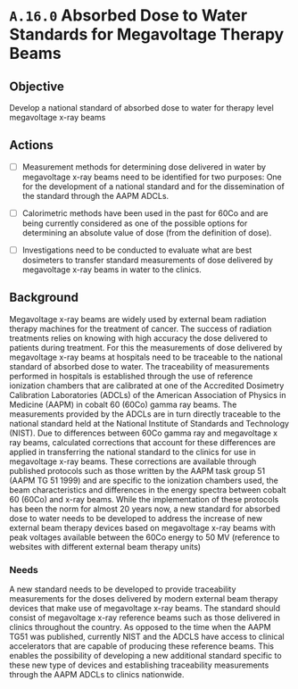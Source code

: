 # `A.16.0` Absorbed Dose to Water Standards for Megavoltage Therapy Beams

## Objective

Develop a national standard of absorbed dose to water for therapy level
megavoltage x-ray beams

## Actions

- [ ] Measurement methods for determining dose delivered in water by megavoltage
  x-ray beams need to be identified for two purposes: One for the development of
  a national standard and for the dissemination of the standard through the AAPM
  ADCLs.

- [ ] Calorimetric methods have been used in the past for 60Co and are being
  currently considered as one of the possible options for determining an
  absolute value of dose (from the definition of dose).

- [ ] Investigations need to be conducted to evaluate what are best dosimeters
  to transfer standard measurements of dose delivered by megavoltage x-ray beams
  in water to the clinics.

## Background

Megavoltage x-ray beams are widely used by external beam radiation therapy
machines for the treatment of cancer. The success of radiation treatments relies
on knowing with high accuracy the dose delivered to patients during treatment.
For this the measurements of dose delivered by megavoltage x-ray beams at
hospitals need to be traceable to the national standard of absorbed dose to
water. The traceability of measurements performed in hospitals is established
through the use of reference ionization chambers that are calibrated at one of
the Accredited Dosimetry Calibration Laboratories (ADCLs) of the American
Association of Physics in Medicine (AAPM) in cobalt 60 (60Co) gamma ray beams.
The measurements provided by the ADCLs are in turn directly traceable to the
national standard held at the National Institute of Standards and Technology
(NIST). Due to differences between 60Co gamma ray and megavoltage x ray beams,
calculated corrections that account for these differences are applied in
transferring the national standard to the clinics for use in megavoltage x-ray
beams. These corrections are available through published protocols such as those
written by the AAPM task group 51 (AAPM TG 51 1999) and are specific to the
ionization chambers used, the beam characteristics and differences in the energy
spectra between cobalt 60 (60Co) and x-ray beams. While the implementation of
these protocols has been the norm for almost 20 years now, a new standard for
absorbed dose to water needs to be developed to address the increase of new
external beam therapy devices based on megavoltage x-ray beams with peak
voltages available between the 60Co energy to 50 MV (reference to websites with
different external beam therapy units)

### Needs

A new standard needs to be developed to provide traceability measurements for
the doses delivered by modern external beam therapy devices that make use of
megavoltage x-ray beams. The standard should consist of megavoltage x-ray
reference beams such as those delivered in clinics throughout the country. As
opposed to the time when the AAPM TG51 was published, currently NIST and the
ADCLS have access to clinical accelerators that are capable of producing these
reference beams. This enables the possibility of developing a new additional
standard specific to these new type of devices and establishing traceability
measurements through the AAPM ADCLs to clinics nationwide.
